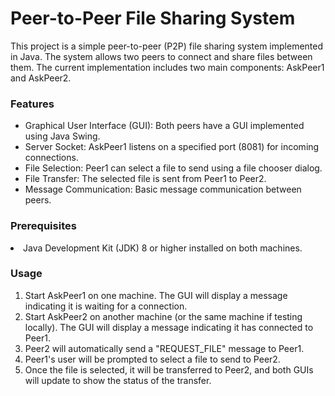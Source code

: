<h1>Peer-to-Peer File Sharing System</h1>
<p>This project is a simple peer-to-peer (P2P) file sharing system implemented in Java. The system allows two peers to connect and share files between them. The current implementation includes two main components: AskPeer1 and AskPeer2.</p>

<h3>Features</h3>
<ul>
<li>Graphical User Interface (GUI): Both peers have a GUI implemented using Java Swing.</li>
<li>Server Socket: AskPeer1 listens on a specified port (8081) for incoming connections.</li>
<li>File Selection: Peer1 can select a file to send using a file chooser dialog.</li>
<li>File Transfer: The selected file is sent from Peer1 to Peer2.</li>
<li>Message Communication: Basic message communication between peers.</li>
</ul>  
<h3>Prerequisites</h3>
<li>Java Development Kit (JDK) 8 or higher installed on both machines.</li>
<h3>Usage</h3>
<ol>
<li>Start AskPeer1 on one machine. The GUI will display a message indicating it is waiting for a connection.</li>
<li>Start AskPeer2 on another machine (or the same machine if testing locally). The GUI will display a message indicating it has connected to Peer1.</li>
<li>Peer2 will automatically send a "REQUEST_FILE" message to Peer1.</li>
<li>Peer1's user will be prompted to select a file to send to Peer2.</li>
<li>Once the file is selected, it will be transferred to Peer2, and both GUIs will update to show the status of the transfer.</li>
</ol>
